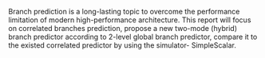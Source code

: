 Branch prediction is a long-lasting topic to overcome
the performance limitation of modern high-performance
architecture. This report will focus on correlated branches
prediction, propose a new two-mode (hybrid) branch predictor
according to 2-level global branch predictor, compare it to the
existed correlated predictor by using the simulator-
SimpleScalar.
